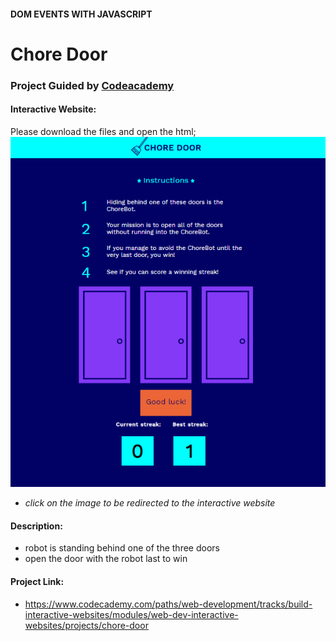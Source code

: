 #### DOM EVENTS WITH JAVASCRIPT

# Chore Door

### Project Guided by [Codeacademy](http://ssqt.co/mQfdNdy)

#### Interactive Website:
Please download the files and open the html;
[![choredoor](choredoor.png)](https://s3.amazonaws.com/codecademy-content/projects/chore-door/chore-door-final/index.html)
- *click on the image to be redirected to the interactive website*

#### Description:
- robot is standing behind one of the three doors
- open the door with the robot last to win

#### Project Link:
- https://www.codecademy.com/paths/web-development/tracks/build-interactive-websites/modules/web-dev-interactive-websites/projects/chore-door
